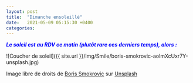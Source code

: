 ```yaml
---
layout: post
title:  "Dimanche ensoleillé"
date:   2021-05-09 05:15:30 +0400
categories: 
---
```


<span style="color: blue">***Le soleil est au RDV ce matin (plutôt rare ces derniers temps), alors :***</span>

![Coucher de soleil]({{ site.url }}/img/Smile/boris-smokrovic-aolmXcUxr7Y-unsplash.jpg)

Image libre de droits de <a href="https://unsplash.com/@borisworkshop?utm_source=unsplash&utm_medium=referral&utm_content=creditCopyText" target="_blank">Boris  Smokrovic</a> sur <a href="https://unsplash.com/s/photos/flower?utm_source=unsplash&utm_medium=referral&utm_content=creditCopyText" target="_blank">Unsplash</a>
  